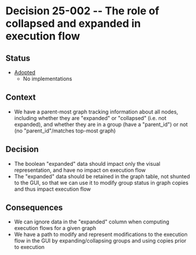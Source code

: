 # Decision 25-002 -- The role of collapsed and expanded in execution flow 

## Status

- [Adopted](https://github.com/JNmpi/pyiron_core/pull/57)
  - No implementations


## Context

- We have a parent-most graph tracking information about all nodes, including whether they are "expanded" or "collapsed" (i.e. not expanded), and whether they are in a group (have a "parent_id") or not (no "parent_id"/matches top-most graph)


## Decision

- The boolean "expanded" data should impact only the visual representation, and have no impact on execution flow
- The "expanded" data should be retained in the graph table, not shunted to the GUI, so that we can use it to modify group status in graph copies and thus impact execution flow


## Consequences

- We can ignore data in the "expanded" column when computing execution flows for a given graph
- We have a path to modify and represent modifications to the execution flow in the GUI by expanding/collapsing groups and using copies prior to execution
